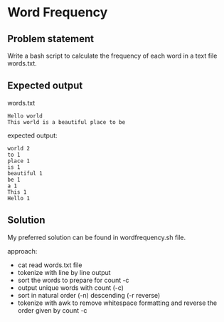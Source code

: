 # Word Frequency

## Problem statement
Write a bash script to calculate the frequency of each word in a text file words.txt.

## Expected output

words.txt
```
Hello world
This world is a beautiful place to be
```

expected output:
```
world 2
to 1
place 1
is 1
beautiful 1
be 1
a 1
This 1
Hello 1
```

## Solution

My preferred solution can be found in wordfrequency.sh file.

approach:

* cat read words.txt file
* tokenize with line by line output
* sort the words to prepare for count -c
* output unique words with count (-c)
* sort in natural order (-n) descending (-r reverse)
* tokenize with awk to remove whitespace formatting and reverse the order given by count -c